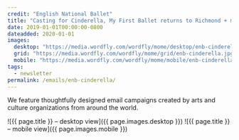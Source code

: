 ```yaml
---
credit: "English National Ballet"
title: "Casting for Cinderella, My First Ballet returns to Richmond + more"
date: 2019-01-01T00:00:00-0800
dateadded: 2020-01-01
images:
  desktop: "https://media.wordfly.com/wordfly/mome/desktop/enb-cinderella.jpg"
  grid: "https://media.wordfly.com/wordfly/mome/grid/enb-cinderella.jpg"
  mobile: "https://media.wordfly.com/wordfly/mome/mobile/enb-cinderella.jpg"
tags:
  - newsletter
permalink: /emails/enb-cinderella/
---
```

We feature thoughtfully designed email campaigns created by arts and culture organizations from around the world.

![{{ page.title }} – desktop view]({{ page.images.desktop }})
![{{ page.title }} – mobile view]({{ page.images.mobile }})
